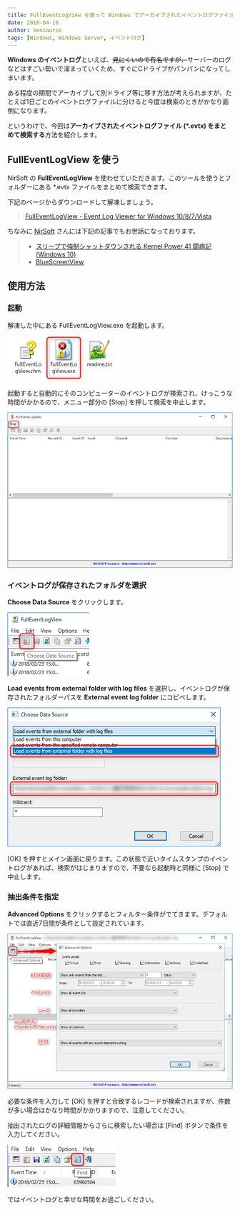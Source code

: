```yaml
---
title: FullEventLogView を使って Windows でアーカイブされたイベントログファイル evtx をまとめて検索する
date: 2018-04-18
author: kenzauros
tags: [Windows, Windows Server, イベントログ]
---
```


**Windows のイベントログ**といえば、<del>見にくいので有名ですが、</del>サーバーのログなどはすごい勢いで溜まっていくため、すぐにCドライブがパンパンになってしまいます。

ある程度の期間でアーカイブして別ドライブ等に移す方法が考えられますが、たとえば1日ごとのイベントログファイルに分けると今度は検索のときがかなり面倒になります。

というわけで、今回は**アーカイブされたイベントログファイル (*.evtx) をまとめて検索する**方法を紹介します。

## FullEventLogView を使う

NirSoft の **FullEventLogView** を使わせていただきます。このツールを使うとフォルダーにある *.evtx ファイルをまとめて検索できます。

下記のページからダウンロードして解凍しましょう。

> [FullEventLogView - Event Log Viewer for Windows 10/8/7/Vista](http://www.nirsoft.net/utils/full_event_log_view.html)

ちなみに [NirSoft](https://www.nirsoft.net/) さんには下記の記事でもお世話になっております。

> - [スリープで強制シャットダウンされる Kernel Power 41 闘病記 (Windows 10)](/how-to-fix-kernel-power-41-in-windows-10/)
> - [BlueScreenView](https://www.nirsoft.net/utils/blue_screen_view.html) 

## 使用方法

### 起動

解凍した中にある FullEventLogView.exe を起動します。

![FullEventLogView](images/search-windows-event-log-evtx-1.png)

起動すると自動的にそのコンピューターのイベントログが検索され、けっこうな時間がかかるので、メニュー部分の [Stop] を押して検索を中止します。

![](images/search-windows-event-log-evtx-2.png)

### イベントログが保存されたフォルダを選択

**Choose Data Source** をクリックします。

![](images/search-windows-event-log-evtx-3.png)

**Load events from external folder with log files** を選択し、イベントログが保存されたフォルダーパスを **External event log folder** にコピペします。

![](images/search-windows-event-log-evtx-4.png)

[OK] を押すとメイン画面に戻ります。この状態で近いタイムスタンプのイベントログがあれば、検索がはじまりますので、不要なら起動時と同様に [Stop] で中止します。

### 抽出条件を指定

**Advanced Options** をクリックするとフィルター条件がでてきます。デフォルトでは直近7日間が条件として設定されています。

![](images/search-windows-event-log-evtx-5.png)

必要な条件を入力して [OK] を押すと合致するレコードが検索されますが、件数が多い場合はかなり時間がかかりますので、注意してください。

抽出されたログの詳細情報からさらに検索したい場合は [Find] ボタンで条件を入力してください。

![](images/search-windows-event-log-evtx-6.png)

ではイベントログと幸せな時間をお過ごしください。